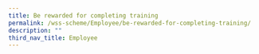 ```yaml
---
title: Be rewarded for completing training
permalink: /wss-scheme/Employee/be-rewarded-for-completing-training/
description: ""
third_nav_title: Employee
---
```

